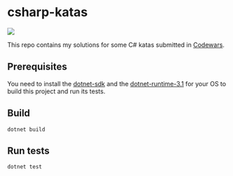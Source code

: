 # csharp-katas

![](https://www.codewars.com/users/besterboris/badges/micro)

This repo contains my solutions for some C# katas submitted in [Codewars](https://www.codewars.com).

## Prerequisites

You need to install the [dotnet-sdk](https://github.com/dotnet/sdk) and the [dotnet-runtime-3.1](https://dotnet.microsoft.com/en-us/download/dotnet/3.1)
for your OS to build this project and run its tests.

## Build

```shell
dotnet build
```

## Run tests

```shell
dotnet test
```

